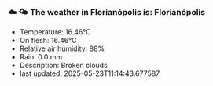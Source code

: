 ### ☁️ 🌤️  The weather in Florianópolis is: Florianópolis

- Temperature: 16.46°C
- On flesh: 16.46°C
- Relative air humidity: 88%
- Rain: 0.0 mm
- Description: Broken clouds
- last updated: 2025-05-23T11:14:43.677587
